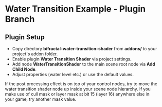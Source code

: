 # Water Transition Example - Plugin Branch

## Plugin Setup
* Copy directory **bifractal-water-transition-shader** from **addons/** to your project's addon folder.
* Enable plugin **Water Transition Shader** via project settings.
* Add node **WaterTransitionShader** to the main scene root node via **Add Child Node**.
* Adjust properties (water level etc.) or use the default values.

If the post processing effect is on top of your control nodes, try to move the water transition shader node up inside your scene node hierarchy. If you make use of cull mask or layer mask at bit 15 (layer 16) anywhere else in your game, try another mask value.
